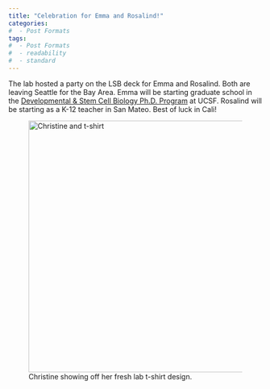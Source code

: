 ```yaml
---
title: "Celebration for Emma and Rosalind!"
categories:
#  - Post Formats
tags:
#  - Post Formats
#  - readability
#  - standard
---
```

The lab hosted a party on the LSB deck for Emma and Rosalind. Both are leaving Seattle for the Bay Area. Emma will be starting graduate school in the [Developmental & Stem Cell Biology Ph.D. Program](https://dscb.ucsf.edu/) at UCSF. Rosalind will be starting as a K-12 teacher in San Mateo. Best of luck in Cali!

<figure>
  <img src="{{site.url}}/assets/images/christine-lab-t-shirt.jpg" width="500" alt="Christine and t-shirt"/>
  <figcaption>Christine showing off her fresh lab t-shirt design.</figcaption>
</figure>
